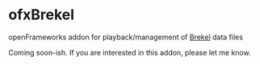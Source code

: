 # ofxBrekel
openFrameworks addon for playback/management of [Brekel](http://brekel.com/brekel-pro-pointcloud-v2/) data files


Coming soon-ish. If you are interested in this addon, please let me know.
